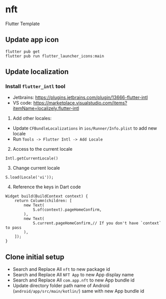 # nft
Flutter Template

## Update app icon

```
flutter pub get
flutter pub run flutter_launcher_icons:main
```

## Update localization

### Install `flutter_intl` tool
- Jetbrains: https://plugins.jetbrains.com/plugin/13666-flutter-intl
- VS code: https://marketplace.visualstudio.com/items?itemName=localizely.flutter-intl

1. Add other locales:

- Update `CFBundleLocalizations` in `ios/Runner/Info.plist` to add new locale
- Run `Tools -> Flutter Intl -> Add Locale`

2. Access to the current locale
```
Intl.getCurrentLocale()
```

3. Change current locale
```
S.load(Locale('vi'));
```

4. Reference the keys in Dart code
```
Widget build(BuildContext context) {
    return Column(children: [
        new Text(
            S.of(context).pageHomeConfirm,
        ),
        new Text(
            S.current.pageHomeConfirm,// If you don't have `context` to pass
        ),
    ]);
}
```

## Clone initial setup

- Search and Replace All `nft` to new package id
- Search and Replace All `NFT App` to new App display name
- Search and Replace All `com.app.nft` to new App bundle id
- Update directory folder path name of Android (`android/app/src/main/kotlin/`) same with new App bundle id
